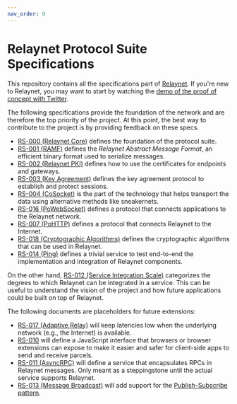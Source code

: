 ```yaml
---
nav_order: 0
---
```

# Relaynet Protocol Suite Specifications

This repository contains all the specifications part of [Relaynet](https://relaynet.link/). If you're new to Relaynet, you may want to start by watching the [demo of the proof of concept with Twitter](https://www.youtube.com/watch?v=fi_RKwmrXIY).

The following specifications provide the foundation of the network and are therefore the top priority of the project. At this point, the best way to contribute to the project is by providing feedback on these specs.

- [RS-000 (Relaynet Core)](rs000-core.md) defines the foundation of the protocol suite.
- [RS-001 (RAMF)](rs001-ramf.md) defines the _Relaynet Abstract Message Format_, an efficient binary format used to serialize messages.
- [RS-002 (Relaynet PKI)](rs002-pki.md) defines how to use the certificates for endpoints and gateways.
- [RS-003 (Key Agreement)](rs003-key-agreement.md) defines the key agreement protocol to establish and protect sessions.
- [RS-004 (CoSocket)](rs004-cosocket.md) is the part of the technology that helps transport the data using alternative methods like sneakernets.
- [RS-016 (PoWebSocket)](rs016-powebsocket.md) defines a protocol that connects applications to the Relaynet network.
- [RS-007 (PoHTTP)](rs007-pohttp.md) defines a protocol that connects Relaynet to the Internet.
- [RS-018 (Cryptographic Algorithms)](rs018-algorithms.md) defines the cryptographic algorithms that can be used in Relaynet.
- [RS-014 (Ping)](rs014-ping.md) defines a trivial service to test end-to-end the implementation and integration of Relaynet components.

On the other hand, [RS-012 (Service Integration Scale)](rs012-service-integration.md) categorizes the degrees to which Relaynet can be integrated in a service. This can be useful to understand the vision of the project and how future applications could be built on top of Relaynet.

The following documents are placeholders for future extensions:

- [RS-017 (Adaptive Relay)](rs017-adaptive-relay.md) will keep latencies low when the underlying network (e.g., the Internet) is available.
- [RS-010](rs010-pdc-browser.md) will define a JavaScript interface that browsers or browser extensions can expose to make it easier and safer for client-side apps to send and receive parcels.
- [RS-011 (AsyncRPC)](rs011-asyncrpc.md) will define a service that encapsulates RPCs in Relaynet messages. Only meant as a steppingstone until the actual service supports Relaynet.
- [RS-013 (Message Broadcast)](rs013-pubsub.md) will add support for the [Publish-Subscribe pattern](https://www.enterpriseintegrationpatterns.com/patterns/messaging/PublishSubscribeChannel.html).
